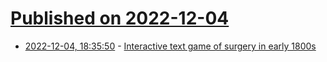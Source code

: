 # [Published on 2022-12-04](index.md)

* [2022-12-04, 18:35:50](https://news.ycombinator.com/item?id=33856293) - [Interactive text game of surgery in early 1800s](https://oldoperatingtheatre.com/step-into-the-role-of-a-surgeon-in-our-interactive-game/)
